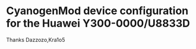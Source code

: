 CyanogenMod device configuration for the Huawei Y300-0000/U8833D
================================================================

Thanks Dazzozo,Kra1o5


